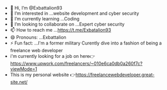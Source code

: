 - 👋 Hi, I’m @Exbattalion93
- 👀 I’m interested in ...website development and cyber security
- 🌱 I’m currently learning ...Coding
- 💞️ I’m looking to collaborate on ...Expert cyber security
- 📫 How to reach me ...https://t.me/Exbatalion93
- 😄 Pronouns: ...Exbattalion
- ⚡ Fun fact: ...I'm a former military Curently dive into a fashion of being a freelance web developer
- i'm currently looking for a job on here👉https://www.upwork.com/freelancers/~010e6ca0db0a260f7c?viewMode=1
- This is my personal website 👉https://freelancewebdeveloper.great-site.net/
<!---
Exbattalion93/Exbattalion93 is a ✨ special ✨ repository because its `README.md` (this file) appears on your GitHub profile.
You can click the Preview link to take a look at your changes.
--->
